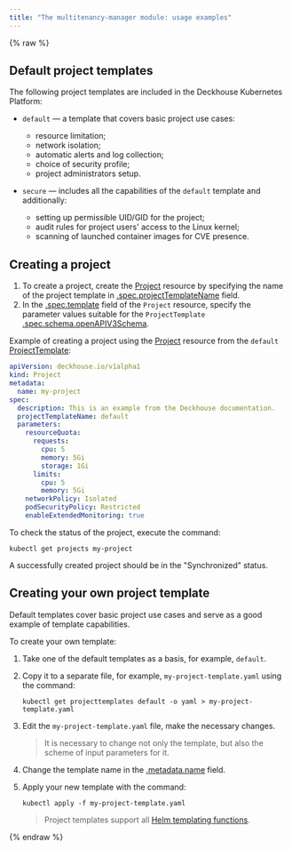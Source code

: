 ```yaml
---
title: "The multitenancy-manager module: usage examples"
---
```

{% raw %}

## Default project templates

The following project templates are included in the Deckhouse Kubernetes Platform:
- `default` — a template that covers basic project use cases:
  * resource limitation;
  * network isolation;
  * automatic alerts and log collection;
  * choice of security profile;
  * project administrators setup.

- `secure` — includes all the capabilities of the `default` template and additionally:
  * setting up permissible UID/GID for the project;
  * audit rules for project users' access to the Linux kernel;
  * scanning of launched container images for CVE presence.

## Creating a project

1. To create a project, create the [Project](cr.html#project) resource by specifying the name of the project template in [.spec.projectTemplateName](cr.html#project-v1alpha1-spec-projecttemplate) field.
2. In the [.spec.template](cr.html#project-v1alpha1-spec-template) field of the `Project` resource, specify the parameter values suitable for the `ProjectTemplate` [.spec.schema.openAPIV3Schema](cr.html#projecttemplate-v1alpha1-spec--schema-openAPIV3Schema).

Example of creating a project using the [Project](cr.html#project) resource from the `default` [ProjectTemplate](cr.html#projecttemplate):

```yaml
apiVersion: deckhouse.io/v1alpha1
kind: Project
metadata:
  name: my-project
spec:
  description: This is an example from the Deckhouse documentation.
  projectTemplateName: default
  parameters:
    resourceQuota:
      requests:
        cpu: 5
        memory: 5Gi
        storage: 1Gi
      limits:
        cpu: 5
        memory: 5Gi
    networkPolicy: Isolated
    podSecurityPolicy: Restricted
    enableExtendedMonitoring: true
```

To check the status of the project, execute the command:

```shell
kubectl get projects my-project
```

A successfully created project should be in the "Synchronized" status.

## Creating your own project template

Default templates cover basic project use cases and serve as a good example of template capabilities.

To create your own template:
1. Take one of the default templates as a basis, for example, `default`.
2. Copy it to a separate file, for example, `my-project-template.yaml` using the command:

   ```shell
   kubectl get projecttemplates default -o yaml > my-project-template.yaml
   ```

3. Edit the `my-project-template.yaml` file, make the necessary changes. 

   > It is necessary to change not only the template, but also the scheme of input parameters for it.
4. Change the template name in the [.metadata.name](cr.html#projecttemplate-v1alpha1-metadata-name) field.
5. Apply your new template with the command:

    ```shell
    kubectl apply -f my-project-template.yaml
    ```

   > Project templates support all [Helm templating functions](https://helm.sh/docs/chart_template_guide/function_list/).

{% endraw %}
